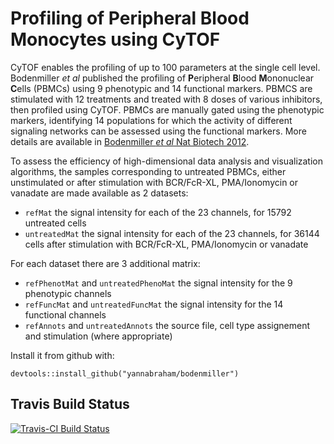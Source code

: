 # Profiling of Peripheral Blood Monocytes using CyTOF

CyTOF enables the profiling of up to 100 parameters at the single cell level. Bodenmiller *et al* published the profiling of **P**eripheral **B**lood **M**ononuclear **C**ells (PBMCs) using 9 phenotypic and 14 functional markers. PBMCS are stimulated with 12 treatments and treated with 8 doses of various inhibitors, then profiled using CyTOF. PBMCs are manually gated using the phenotypic markers, identifying 14 populations for which the activity of different signaling networks can be assessed using the functional markers. More details are available in [Bodenmiller *et al* Nat Biotech 2012](https://www.nature.com/articles/nbt.2317/).

To assess the efficiency of high-dimensional data analysis and visualization algorithms, the samples corresponding to untreated PBMCs, either unstimulated or after stimulation with BCR/FcR-XL, PMA/Ionomycin
or vanadate are made available as 2 datasets:

 * `refMat` the signal intensity for each of the 23 channels, for 15792 untreated cells
 * `untreatedMat` the signal intensity for each of the 23 channels, for 36144 cells after stimulation with BCR/FcR-XL, PMA/Ionomycin
or vanadate

For each dataset there are 3 additional matrix:

 * `refPhenotMat` and `untreatedPhenoMat` the signal intensity for the 9 phenotypic channels
 * `refFuncMat` and `untreatedFuncMat` the signal intensity for the 14 functional channels
 * `refAnnots` and `untreatedAnnots` the source file, cell type assignement and stimulation (where appropriate)

Install it from github with:

```{r}
devtools::install_github("yannabraham/bodenmiller")
```

## Travis Build Status

[![Travis-CI Build Status](https://travis-ci.org/yannabraham/bodenmiller.svg?branch=master)](https://travis-ci.org/yannabraham/bodenmiller)
